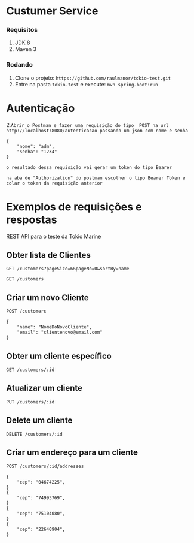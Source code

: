 # Custumer Service

### Requisitos

1. JDK 8
1. Maven 3

### Rodando

1. Clone o projeto: `https://github.com/raulmanor/tokio-test.git`
2. Entre na pasta `tokio-test` e execute: `mvn spring-boot:run`

# Autenticação 

2.`Abrir o Postman e fazer uma requisição do tipo  POST na url http://localhost:8080/autenticacao passando um json com nome e senha `

    {
		"nome": "adm",
		"senha": "1234"
	}

`o resultado dessa requisição vai gerar um token do tipo Bearer`

`na aba de "Authorization" do postman escolher o tipo Bearer Token e colar o token da requisição anterior  `


# Exemplos de requisições e respostas

REST API para o teste da Tokio Marine

## Obter lista de Clientes



`GET /customers?pageSize=6&pageNo=0&sortBy=name`

`GET /customers`
 
	

## Criar um novo Cliente


`POST /customers`


	{
		"name": "NomeDoNovoCliente",
		"email": "clientenovo@email.com"
	}


## Obter um cliente específico


`GET /customers/:id`


## Atualizar um cliente



`PUT /customers/:id`


## Delete um cliente



`DELETE /customers/:id`


## Criar um endereço para um cliente



`POST /customers/:id/addresses`

	{
		"cep": "04674225",
	}
	{
		"cep": "74993769",
	}
	{
		"cep": "75104080",
	}
	{
		"cep": "22640904",
	}

